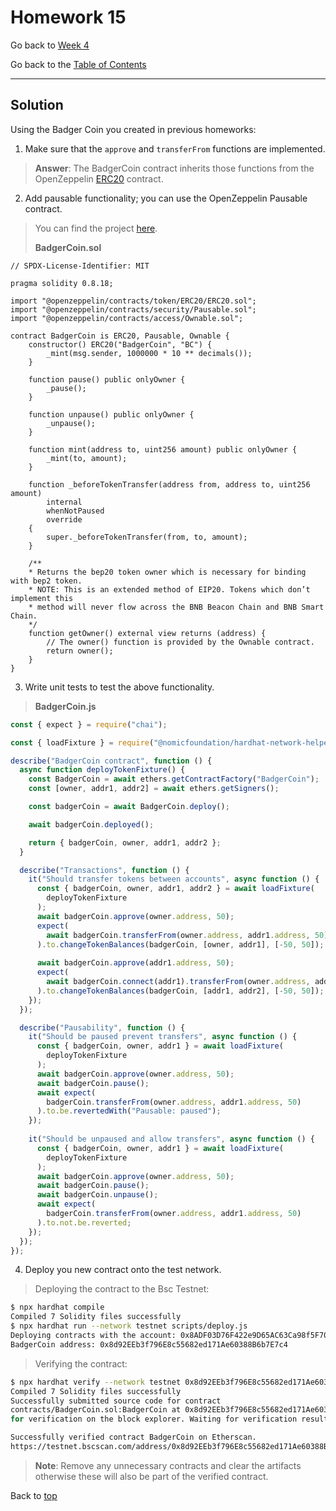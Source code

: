 # Homework 15

Go back to [Week 4](/Week%204/week-4-homeworks-solutions.md)

Go back to the [Table of Contents](/README.md)

---

## Solution

Using the Badger Coin you created in previous homeworks:
1. Make sure that the `approve` and `transferFrom` functions are implemented.
>**Answer**: The BadgerCoin contract inherits those functions from the OpenZeppelin [ERC20](https://github.com/OpenZeppelin/openzeppelin-contracts/blob/v4.8.2/contracts/token/ERC20/ERC20.sol) contract.
2. Add pausable functionality; you can use the OpenZeppelin Pausable contract.
>You can find the project [here](/Week%204/Day%203/BadgerCoin/).
>
>**BadgerCoin.sol**

```solidity
// SPDX-License-Identifier: MIT

pragma solidity 0.8.18;

import "@openzeppelin/contracts/token/ERC20/ERC20.sol";
import "@openzeppelin/contracts/security/Pausable.sol";
import "@openzeppelin/contracts/access/Ownable.sol";

contract BadgerCoin is ERC20, Pausable, Ownable {
    constructor() ERC20("BadgerCoin", "BC") {
        _mint(msg.sender, 1000000 * 10 ** decimals());
    }

    function pause() public onlyOwner {
        _pause();
    }

    function unpause() public onlyOwner {
        _unpause();
    }

    function mint(address to, uint256 amount) public onlyOwner {
        _mint(to, amount);
    }

    function _beforeTokenTransfer(address from, address to, uint256 amount)
        internal
        whenNotPaused
        override
    {
        super._beforeTokenTransfer(from, to, amount);
    }
    
    /**
    * Returns the bep20 token owner which is necessary for binding with bep2 token.
    * NOTE: This is an extended method of EIP20. Tokens which don’t implement this 
    * method will never flow across the BNB Beacon Chain and BNB Smart Chain. 
    */
    function getOwner() external view returns (address) {
        // The owner() function is provided by the Ownable contract.
        return owner();
    }
}
```
3. Write unit tests to test the above functionality.
>**BadgerCoin.js**

```javascript
const { expect } = require("chai");

const { loadFixture } = require("@nomicfoundation/hardhat-network-helpers");

describe("BadgerCoin contract", function () {
  async function deployTokenFixture() {
    const BadgerCoin = await ethers.getContractFactory("BadgerCoin");
    const [owner, addr1, addr2] = await ethers.getSigners();

    const badgerCoin = await BadgerCoin.deploy();

    await badgerCoin.deployed();

    return { badgerCoin, owner, addr1, addr2 };
  }

  describe("Transactions", function () {
    it("Should transfer tokens between accounts", async function () {
      const { badgerCoin, owner, addr1, addr2 } = await loadFixture(
        deployTokenFixture
      );
      await badgerCoin.approve(owner.address, 50);
      expect(
        await badgerCoin.transferFrom(owner.address, addr1.address, 50)
      ).to.changeTokenBalances(badgerCoin, [owner, addr1], [-50, 50]);
      
      await badgerCoin.approve(addr1.address, 50);
      expect(
        await badgerCoin.connect(addr1).transferFrom(owner.address, addr2.address, 50)
      ).to.changeTokenBalances(badgerCoin, [addr1, addr2], [-50, 50]);
    });
  });

  describe("Pausability", function () {
    it("Should be paused prevent transfers", async function () {
      const { badgerCoin, owner, addr1 } = await loadFixture(
        deployTokenFixture
      );
      await badgerCoin.approve(owner.address, 50);
      await badgerCoin.pause();
      await expect(
        badgerCoin.transferFrom(owner.address, addr1.address, 50)
      ).to.be.revertedWith("Pausable: paused");
    });
  
    it("Should be unpaused and allow transfers", async function () {
      const { badgerCoin, owner, addr1 } = await loadFixture(
        deployTokenFixture
      );
      await badgerCoin.approve(owner.address, 50);
      await badgerCoin.pause();
      await badgerCoin.unpause();
      await expect(
        badgerCoin.transferFrom(owner.address, addr1.address, 50)
      ).to.not.be.reverted;
    });
  });
});
```

4. Deploy you new contract onto the test network.
> Deploying the contract to the Bsc Testnet:

```bash
$ npx hardhat compile                                
Compiled 7 Solidity files successfully
$ npx hardhat run --network testnet scripts/deploy.js
Deploying contracts with the account: 0x8ADF03D76F422e9D65AC63Ca98f5F7092D21a954
BadgerCoin address: 0x8d92EEb3f796E8c55682ed171Ae60388B6b7E7c4
```

> Verifying the contract:

```bash
$ npx hardhat verify --network testnet 0x8d92EEb3f796E8c55682ed171Ae60388B6b7E7c4
Compiled 7 Solidity files successfully
Successfully submitted source code for contract
contracts/BadgerCoin.sol:BadgerCoin at 0x8d92EEb3f796E8c55682ed171Ae60388B6b7E7c4
for verification on the block explorer. Waiting for verification result...

Successfully verified contract BadgerCoin on Etherscan.
https://testnet.bscscan.com/address/0x8d92EEb3f796E8c55682ed171Ae60388B6b7E7c4#code
```

>**Note**: Remove any unnecessary contracts and clear the artifacts otherwise these will also be part of the verified contract.

Back to [top](#homework-15)